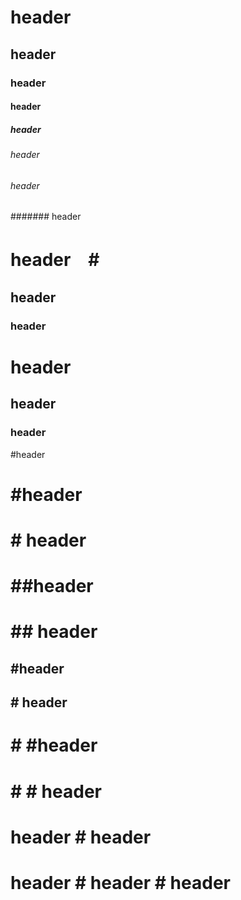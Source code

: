 # header
## header
### header
#### header
##### header
###### header
###### header
####### header

# header　#
## header #
### header #
# header ###
## header ##
### header #

#header
# #header
# # header
# ##header
# ## header
## #header
## # header
# # #header
# # # header

# header # header
# header # header # header
